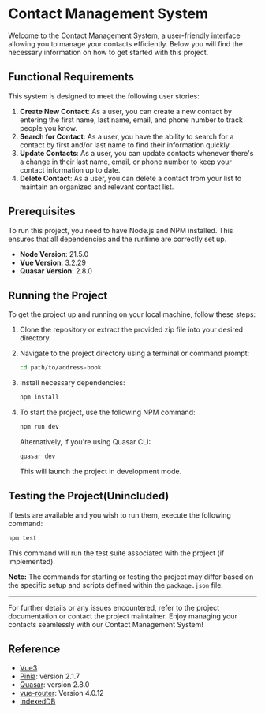 # Contact Management System

Welcome to the Contact Management System, a user-friendly interface allowing you to manage your contacts efficiently. Below you will find the necessary information on how to get started with this project.

## Functional Requirements

This system is designed to meet the following user stories:

1. **Create New Contact**: As a user, you can create a new contact by entering the first name, last name, email, and phone number to track people you know.
2. **Search for Contact**: As a user, you have the ability to search for a contact by first and/or last name to find their information quickly.
3. **Update Contacts**: As a user, you can update contacts whenever there's a change in their last name, email, or phone number to keep your contact information up to date.
4. **Delete Contact**: As a user, you can delete a contact from your list to maintain an organized and relevant contact list.

## Prerequisites

To run this project, you need to have Node.js and NPM installed. This ensures that all dependencies and the runtime are correctly set up.

- **Node Version**: 21.5.0
- **Vue Version**: 3.2.29
- **Quasar Version**: 2.8.0

## Running the Project

To get the project up and running on your local machine, follow these steps:

1. Clone the repository or extract the provided zip file into your desired directory.

2. Navigate to the project directory using a terminal or command prompt:

   ```sh
   cd path/to/address-book
   ```

3. Install necessary dependencies:

   ```sh
   npm install
   ```

4. To start the project, use the following NPM command:

   ```sh
   npm run dev
   ```

   Alternatively, if you're using Quasar CLI:

   ```sh
   quasar dev
   ```

   This will launch the project in development mode.

## Testing the Project(Unincluded)

If tests are available and you wish to run them, execute the following command:

```sh
npm test
```

This command will run the test suite associated with the project (if implemented).

**Note:** The commands for starting or testing the project may differ based on the specific setup and scripts defined within the `package.json` file.

---

For further details or any issues encountered, refer to the project documentation or contact the project maintainer. Enjoy managing your contacts seamlessly with our Contact Management System!

## **Reference**

- [Vue3](https://vuejs.org/guide/introduction.html)
- [Pinia](https://www.npmjs.com/package/pinia): version 2.1.7
- [Quasar](https://quasar.dev/): version 2.8.0
- [vue-router](https://router.vuejs.org/): Version 4.0.12
- [IndexedDB](https://www.npmjs.com/package/idb)
